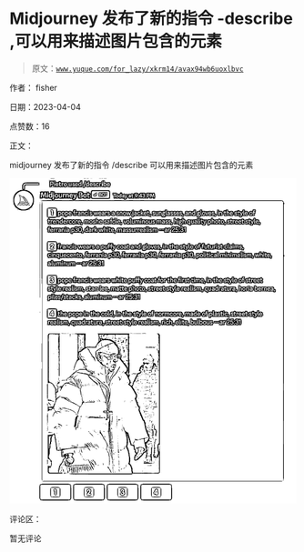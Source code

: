 # Midjourney 发布了新的指令 -describe ,可以用来描述图片包含的元素

> 原文：[`www.yuque.com/for_lazy/xkrm14/avax94wb6uoxlbvc`](https://www.yuque.com/for_lazy/xkrm14/avax94wb6uoxlbvc)

作者： fisher

日期：2023-04-04

点赞数：16

正文：

midjourney 发布了新的指令 /describe 可以用来描述图片包含的元素

![](img/80afaac093dee6729e68ce4e6b611568.png)  

评论区：

暂无评论



